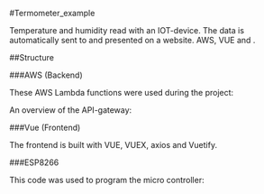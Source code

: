 #Termometer_example

Temperature and humidity read with an IOT-device. The data is automatically sent to and presented on a website. AWS, VUE and . 

##Structure

###AWS (Backend)

These AWS Lambda functions were used during the project:

An overview of the API-gateway:



###Vue (Frontend)

The frontend is built with VUE, VUEX, axios and Vuetify.

###ESP8266

This code was used to program the micro controller:
